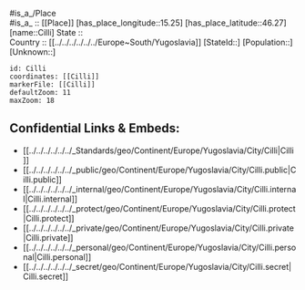 ﻿---
location: [46.27,15.25] 
mapzoom: [7,12] 
mapmarker: city 
type: City
tags:
- geo/City


SpocWebEntityId: 29609
isDeleted: false
confidential: public

---
#is_a_/Place  
#is_a_ :: [[Place]] 
[has_place_longitude::15.25] 
[has_place_latitude::46.27] 
[name::Cilli] 
State ::  
Country :: [[../../../../../../Europe~South/Yugoslavia]] 
[StateId::] 
[Population::] 
[Unknown::] 


```leaflet
id: Cilli
coordinates: [[Cilli]] 
markerFile: [[Cilli]] 
defaultZoom: 11 
maxZoom: 18
```


## Confidential Links & Embeds: 
- [[../../../../../../_Standards/geo/Continent/Europe/Yugoslavia/City/Cilli|Cilli]] 
- [[../../../../../../_public/geo/Continent/Europe/Yugoslavia/City/Cilli.public|Cilli.public]] 
- [[../../../../../../_internal/geo/Continent/Europe/Yugoslavia/City/Cilli.internal|Cilli.internal]] 
- [[../../../../../../_protect/geo/Continent/Europe/Yugoslavia/City/Cilli.protect|Cilli.protect]] 
- [[../../../../../../_private/geo/Continent/Europe/Yugoslavia/City/Cilli.private|Cilli.private]] 
- [[../../../../../../_personal/geo/Continent/Europe/Yugoslavia/City/Cilli.personal|Cilli.personal]] 
- [[../../../../../../_secret/geo/Continent/Europe/Yugoslavia/City/Cilli.secret|Cilli.secret]] 
